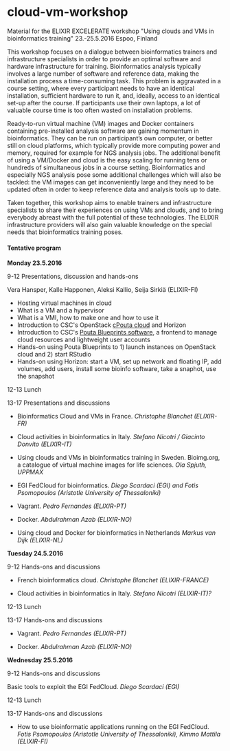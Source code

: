 # cloud-vm-workshop
Material for the ELIXIR EXCELERATE workshop "Using clouds and VMs in bioinformatics training" 23.-25.5.2016 Espoo, Finland

This workshop focuses on a dialogue between bioinformatics trainers and infrastructure specialists in order to provide an optimal software and hardware infrastructure for training. Bioinformatics analysis typically involves a large number of software and reference data, making the installation process a time-consuming task. This problem is aggravated in a course setting, where every participant needs to have an identical installation, sufficient hardware to run it, and, ideally, access to an identical set-up after the course. If participants use their own laptops, a lot of valuable course time is too often wasted on installation problems.

Ready-to-run virtual machine (VM) images and Docker containers containing pre-installed analysis software are gaining momentum in bioinformatics. They can be run on participant’s own computer, or better still on cloud platforms, which typically provide more computing power and memory, required for example for NGS analysis jobs. The additional benefit of using a VM/Docker and cloud is the easy scaling for running tens or hundreds of simultaneous jobs in a course setting. Bioinformatics and especially NGS analysis pose some additional challenges which will also be tackled: the VM images can get inconveniently large and they need to be updated often in order to keep reference data and analysis tools up to date.

Taken together, this workshop aims to enable trainers and infrastructure specialists to share their experiences on using VMs and clouds, and to bring everybody abreast with the full potential of these technologies. The ELIXIR infrastructure providers will also gain valuable knowledge on the special needs that bioinformatics training poses. 

#### Tentative program

**Monday 23.5.2016**

9-12 Presentations, discussion and hands-ons

Vera Hansper, Kalle Happonen, Aleksi Kallio, Seija Sirkiä (ELIXIR-FI)
- Hosting virtual machines in cloud
- What is a VM and a hypervisor
- What is a VMI, how to make one and how to use it
- Introduction to CSC's OpenStack [cPouta cloud](https://research.csc.fi/pouta-user-guide) and Horizon
- Introduction to CSC's [Pouta Blueprints software](https://github.com/CSC-IT-Center-for-Science/pouta-blueprints), a frontend to manage cloud resources and lightweight user accounts
- Hands-on using Pouta Blueprints to 1) launch instances on OpenStack cloud and 2) start RStudio
- Hands-on using Horizon: start a VM, set up network and floating IP, add volumes, add users, install some bioinfo software, take a snaphot, use the snapshot

12-13 Lunch

13-17 Presentations and discussions

- Bioinformatics Cloud and VMs in France. *Christophe Blanchet (ELIXIR-FR)*

- Cloud activities in bioinformatics in Italy. *Stefano Nicotri / Giacinto Donvito (ELIXIR-IT)* 

- Using clouds and VMs in bioinformatics training in Sweden. Bioimg.org, a catalogue of virtual machine images for life sciences. *Ola Spjuth, UPPMAX*  

- EGI FedCloud for bioinformatics. *Diego Scardaci (EGI) and Fotis Psomopoulos (Aristotle University of Thessaloniki)* 

- Vagrant. *Pedro Fernandes (ELIXIR-PT)*

- Docker. *Abdulrahman Azab (ELIXIR-NO)*

- Using cloud and Docker for bioinformatics in Netherlands *Markus van Dijk (ELIXIR-NL)*

**Tuesday 24.5.2016**

9-12 Hands-ons and discussions

- French bioinformatics cloud. *Christophe Blanchet (ELIXIR-FRANCE)*

- Cloud activities in bioinformatics in Italy. *Stefano Nicotri (ELIXIR-IT)?*

12-13 Lunch

13-17 Hands-ons and discussions

- Vagrant. *Pedro Fernandes (ELIXIR-PT)*

- Docker. *Abdulrahman Azab (ELIXIR-NO)*

**Wednesday 25.5.2016**

9-12 Hands-ons and discussions

Basic tools to exploit the EGI FedCloud. *Diego Scardaci (EGI)*

12-13 Lunch

13-17 Hands-ons and discussions

- How to use bioinformatic applications running on the EGI FedCloud. *Fotis Psomopoulos (Aristotle University of Thessaloniki), Kimmo Mattila (ELIXIR-FI)*

